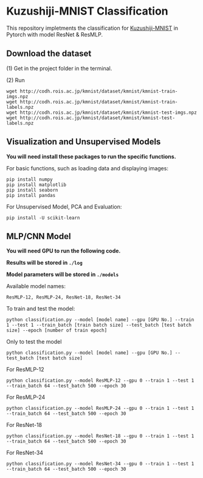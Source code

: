 # Kuzushiji-MNIST Classification

This repository impletments the classification for [Kuzushiji-MNIST](https://github.com/rois-codh/kmnist) in Pytorch with model ResNet & ResMLP.



## Download the dataset

(1) Get in the project folder in the terminal.

(2) Run

```shell
wget http://codh.rois.ac.jp/kmnist/dataset/kmnist/kmnist-train-imgs.npz
wget http://codh.rois.ac.jp/kmnist/dataset/kmnist/kmnist-train-labels.npz
wget http://codh.rois.ac.jp/kmnist/dataset/kmnist/kmnist-test-imgs.npz
wget http://codh.rois.ac.jp/kmnist/dataset/kmnist/kmnist-test-labels.npz
```



## Visualization and Unsupervised Models

**You will need install these packages to run the specific functions.**

For basic functions, such as loading data and displaying images:

```
pip install numpy
pip install matplotlib
pip install seaborn
pip install pandas
```

For Unsupervised Model, PCA and Evaluation:

```
pip install -U scikit-learn
```



## MLP/CNN Model

**You will need GPU to run the following code.**

**Results will be stored in `./log`**

**Model parameters will be stored in `./models`**



Available model names:

```
ResMLP-12, ResMLP-24, ResNet-18, ResNet-34
```

To train and test the model:

```shell
python classification.py --model [model name] --gpu [GPU No.] --train 1 --test 1 --train_batch [train batch size] --test_batch [test batch size] --epoch [number of train epoch]
```

Only to test the model

```shell
python classification.py --model [model name] --gpu [GPU No.] --test_batch [test batch size] 
```



For ResMLP-12

```shell
python classification.py --model ResMLP-12 --gpu 0 --train 1 --test 1 --train_batch 64 --test_batch 500 --epoch 30
```

For ResMLP-24

```shell
python classification.py --model ResMLP-24 --gpu 0 --train 1 --test 1 --train_batch 64 --test_batch 500 --epoch 30
```

For ResNet-18

```shell
python classification.py --model ResNet-18 --gpu 0 --train 1 --test 1 --train_batch 64 --test_batch 500 --epoch 30
```

For ResNet-34

```shell
python classification.py --model ResNet-34 --gpu 0 --train 1 --test 1 --train_batch 64 --test_batch 500 --epoch 30
```

